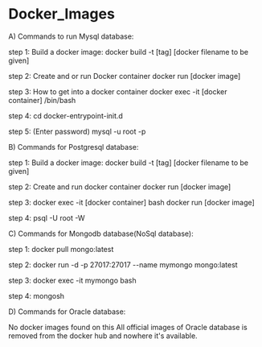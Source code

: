 # Docker_Images

A) Commands to run Mysql database:

step 1:
Build a docker image:
docker build -t [tag] [docker filename to be given]

step 2:
Create and or run Docker container
docker run [docker image]

step 3:
How to get into a docker container
docker exec -it [docker container] /bin/bash

step 4:
cd docker-entrypoint-init.d
  
step 5: (Enter password)
mysql -u root -p

B) Commands for Postgresql database:

step 1:
Build a docker image:
docker build -t [tag] [docker filename to be given]

step 2:
Create and run docker container
docker run [docker image]

step 3:
docker exec -it [docker container] bash
docker run [docker image]

step 4:
psql -U root -W

C) Commands for Mongodb database(NoSql database):

step 1:
docker pull mongo:latest

step 2:
docker run -d -p 27017:27017 --name mymongo mongo:latest

step 3:
docker exec -it mymongo bash

step 4:
mongosh

D) Commands for Oracle database:

No docker images found on this
All official images of Oracle database is removed from the docker hub and nowhere it's available.
